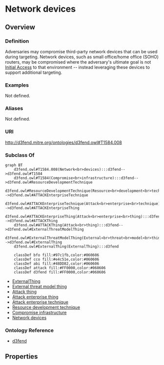 # Network devices

## Overview

### Definition
Adversaries may compromise third-party network devices that can be used during targeting. Network devices, such as small office/home office (SOHO) routers, may be compromised where the adversary's ultimate goal is not [Initial Access](https://attack.mitre.org/tactics/TA0001) to that environment -- instead leveraging these devices to support additional targeting.

### Examples
Not defined.

### Aliases
Not defined.

### URI
http://d3fend.mitre.org/ontologies/d3fend.owl#T1584.008

### Subclass Of
```mermaid
graph BT
    d3fend.owl#T1584.008(Network<br>devices):::d3fend-->d3fend.owl#T1584
    d3fend.owl#T1584(Compromise<br>infrastructure):::d3fend-->d3fend.owl#ResourceDevelopmentTechnique
    d3fend.owl#ResourceDevelopmentTechnique(Resource<br>development<br>technique):::d3fend-->d3fend.owl#ATTACKEnterpriseTechnique
    d3fend.owl#ATTACKEnterpriseTechnique(Attack<br>enterprise<br>technique):::d3fend-->d3fend.owl#ATTACKEnterpriseThing
    d3fend.owl#ATTACKEnterpriseThing(Attack<br>enterprise<br>thing):::d3fend-->d3fend.owl#ATTACKThing
    d3fend.owl#ATTACKThing(Attack<br>thing):::d3fend-->d3fend.owl#ExternalThreatModelThing
    d3fend.owl#ExternalThreatModelThing(External<br>threat<br>model<br>thing):::d3fend-->d3fend.owl#ExternalThing
    d3fend.owl#ExternalThing(ExternalThing):::d3fend
    
    classDef bfo fill:#97c1fb,color:#060606
    classDef cco fill:#e4c51e,color:#060606
    classDef abi fill:#48DD82,color:#060606
    classDef attack fill:#FF0000,color:#060606
    classDef d3fend fill:#FF0000,color:#060606
```

- [ExternalThing](/docs/ontology/reference/model/ExternalThing/ExternalThing.md)
- [External threat model thing](/docs/ontology/reference/model/ExternalThing/External%20threat%20model%20thing/External%20threat%20model%20thing.md)
- [Attack thing](/docs/ontology/reference/model/ExternalThing/External%20threat%20model%20thing/Attack%20thing/Attack%20thing.md)
- [Attack enterprise thing](/docs/ontology/reference/model/ExternalThing/External%20threat%20model%20thing/Attack%20thing/Attack%20enterprise%20thing/Attack%20enterprise%20thing.md)
- [Attack enterprise technique](/docs/ontology/reference/model/ExternalThing/External%20threat%20model%20thing/Attack%20thing/Attack%20enterprise%20thing/Attack%20enterprise%20technique/Attack%20enterprise%20technique.md)
- [Resource development technique](/docs/ontology/reference/model/ExternalThing/External%20threat%20model%20thing/Attack%20thing/Attack%20enterprise%20thing/Attack%20enterprise%20technique/Resource%20development%20technique/Resource%20development%20technique.md)
- [Compromise infrastructure](/docs/ontology/reference/model/ExternalThing/External%20threat%20model%20thing/Attack%20thing/Attack%20enterprise%20thing/Attack%20enterprise%20technique/Resource%20development%20technique/Compromise%20infrastructure/Compromise%20infrastructure.md)
- [Network devices](/docs/ontology/reference/model/ExternalThing/External%20threat%20model%20thing/Attack%20thing/Attack%20enterprise%20thing/Attack%20enterprise%20technique/Resource%20development%20technique/Compromise%20infrastructure/Network%20devices/Network%20devices.md)


### Ontology Reference
- [d3fend](http://d3fend.mitre.org/ontologies/d3fend.owl#)

## Properties
